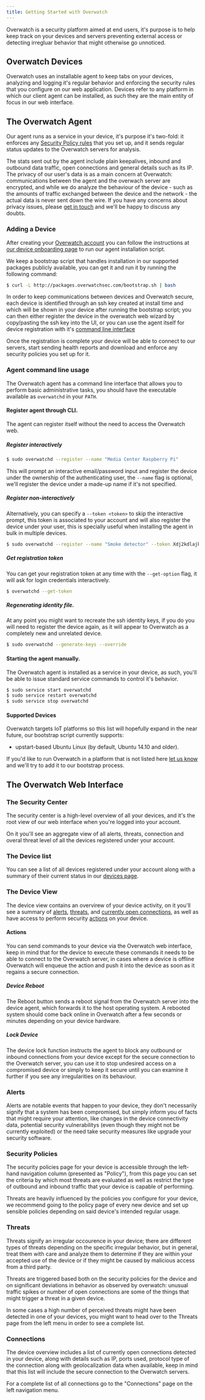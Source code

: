 ```yaml
---
title: Getting Started with Overwatch
---
```


Overwatch is a security platform aimed at end users, it's purpose is to help keep track on your devices and servers preventing external access or detecting irregluar behavior that might otherwise go unnoticed.


## Overwatch Devices

Overwatch uses an installable agent to keep tabs on your devices, analyzing and logging it's regular behavior and enforcing the security rules that you configure on our web application. Devices refer to any platform in which our client agent can be installed, as such they are the main entity of focus in our web interface.

## The Overwatch Agent

Our agent runs as a service in your device, it's purpose it's two-fold: it enforces any [Security Policy rules](#security-policies) that you set up, and it sends regular status updates to the Overwatch servers for analysis.

The stats sent out by the agent include plain keepalives, inbound and outbound data traffic, open connections and general details such as its IP. The privacy of our user's data is as a main concern at Overwatch: communications between the agent and the overwach server are encrypted, and while we do analyze the behaviour of the device - such as the amounts of traffic exchanged between the device and the network - the actual data is never sent down the wire. If you have any concerns about privacy issues, please [get in touch](get-in-touch) and we'll be happy to discuss any doubts.

### Adding a Device

After creating your [Overwatch account](https://app.overwatchsec.com/auth/signup) you can follow the instructions at [our device onboarding page](https://app.overwatchsec.com/welcome) to run our agent installation script.

We keep a bootstrap script that handles installation in our supported packages publicly available, you can get it and run it by running the following command:

```bash
$ curl -L http://packages.overwatchsec.com/bootstrap.sh | bash
```

In order to keep communications between devices and Overwatch secure, each device is identified through an ssh key created at install time and which will be shown in your device after running the bootstrap script; you can then either register the device in the overwatch web wizard by copy/pasting the ssh key into the UI, or you can use the agent itself for device registration with it's [command line interface](#agent-command-line-usage)

Once the registration is complete your device will be able to connect to our servers, start sending health reports and download and enforce any security policies you set up for it.

### Agent command line usage

The Overwatch agent has a command line interface that allows you to perform basic administrative tasks, you should have the executable available as `overwatchd` in your `PATH`.

#### Register agent through CLI.

The agent can register itself without the need to access the Overwatch web.

##### Register interactively

```bash
$ sudo overwatchd --register --name "Media Center Raspberry Pi"
```

This will prompt an interactive email/password input and register the device under the ownership of the authenticating user, the `--name` flag is optional, we'll register the device under a made-up name if it's not specified.

##### Register non-interactively

Alternatively, you can specify a `--token <token>` to skip the interactive prompt, this token is associated to your account and will also register the device under your user, this is specially useful when installing the agent in bulk in multiple devices.

```bash
$ sudo overwatchd --register --name "Smoke detector" --token Xdj2kdlajk3dfjsk2j31hdlrgk3od12isdjiqk2m22i3jdfui
```

##### Get registration token

You can get your registration token at any time with the `--get-option` flag, it will ask for login credentials interactively.

```bash
$ overwatchd --get-token
```

##### Regenerating identity file.

At any point you might want to recreate the ssh identity keys, if you do you will need to register the device again, as it will appear to Overwatch as a completely new and unrelated device.

```bash
$ sudo overwatchd --generate-keys --override
```

#### Starting the agent manually.

The Overwatch agent is installed as a service in your device, as such, you'll be able to issue standard service commands to control it's behavior.

```bash
$ sudo service start overwatchd
$ sudo service restart overwatchd
$ sudo service stop overwatchd
```

#### Supported Devices

Overwatch targets IoT platforms so this list will hopefully expand in the near future, our bootstrap script currently supports:

* upstart-based Ubuntu Linux (by default, Ubuntu 14.10 and older).

If you'd like to run Overwatch in a platform that is not listed here [let us know](get-in-touch) and we'll try to add it to our bootstrap process.

## The Overwatch Web Interface

### The Security Center

The security center is a high-level overview of all your devices, and it's the root view of our web interface when you're logged into your account.

On it you'll see an aggregate view of all alerts, threats, connection and overal threat level of all the devices registered under your account.

### The Device list

You can see a list of all devices registered under your account along with a summary of their current status  in our [devices page](https://app.overwatchsec.com/devices).

### The Device View

The device view contains an overvirew of your device activity, on it you'll see a summary of [alerts](#alerts), [threats](#threats), and [currently open connections](#connections), as well as have access to perform security [actions](#actions) on your device.

#### Actions

You can send commands to your device via the Overwatch web interface, keep in mind that for the device to execute these commands it needs to be able to connect to the Overwatch server, in cases where a device is offline Overwatch will enqueue the action and push it into the device as soon as it regains a secure connection.

##### Device Reboot

The Reboot button sends a reboot signal from the Overwatch server into the device agent, which forwards it to the host operating system. A rebooted system should come back online in Overwatch after a few seconds or minutes depending on your device hardware.

##### Lock Device

The device lock function instructs the agent to block any outbound or inbound connections from your device except for the secure connection to the Overwatch server, you can use it to stop undesired access on a compromised device or simply to keep it secure until you can examine it further if you see any irregularities on its behaviour.

###  Alerts

Alerts are notable events that happen to your device, they don't necessarily signify that a system has been compromised, but simply inform you of facts that might require your attention, like changes in the device connectivity data, potential security vulnerabilitys (even though they might not be currently exploited) or the need take security measures like upgrade your security software.


### Security Policies

The security policies page for your device is accessible through the left-hand navigation column (presented as "Policy"), from this page you can set the criteria by which most threats are evaluated as well as restrict the type of outbound and inbound traffic that your device is capable of performing.

Threats are heavily influenced by the policies you configure for your device, we recommend going to the policy page of every new device and set up sensible policies depending on said device's intended regular usage.

### Threats

Threats signify an irregular occourence in your device; there are different types of threats depending on the specific irregular behavior, but in general, treat them with care and analyze them to determine if they are within your accepted use of the device or if they might be caused by malicious access from a third party.

Threats are triggered based both on the security policies for the device and on significant deviations in behavior as observed by overwatch: unusual traffic spikes or number of open connections are some of the things that might trigger a threat in a given device.

In some cases a high number of perceived threats might have been detected in one of your devices, you might want to head over to the Threats page from the left menu in order to see a complete list.

### Connections

The device overview includes a list of currently open connections detected in your device, along with details such as IP, ports used, protocol type of the connection along with geolocalization data when available, keep in mind that this list will include the secure connection to the Overwatch servers.

For a complete list of all connections go to the "Connections" page on the left navigation menu.

[get-in-touch]: mailto:inquiries@overwatchsec.com
